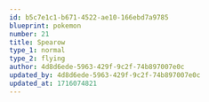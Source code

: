 ```yaml
---
id: b5c7e1c1-b671-4522-ae10-166ebd7a9785
blueprint: pokemon
number: 21
title: Spearow
type_1: normal
type_2: flying
author: 4d8d6ede-5963-429f-9c2f-74b897007e0c
updated_by: 4d8d6ede-5963-429f-9c2f-74b897007e0c
updated_at: 1716074821
---
```

